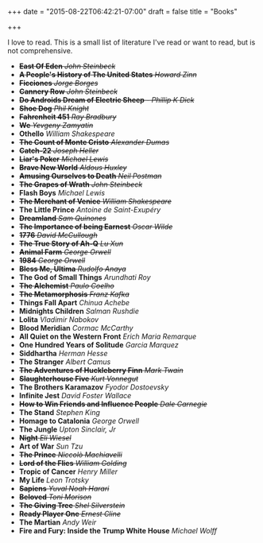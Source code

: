 +++
date = "2015-08-22T06:42:21-07:00"
draft = false
title = "Books"

+++

I love to read. This is a small list of literature I've read or want to read, but is not comprehensive.


* ~~**East Of Eden** *John Steinbeck*~~
* ~~**A People's History of The United States** *Howard Zinn*~~
* ~~**Ficciones**  *Jorge Borges*~~
* ~~**Cannery Row** *John Steinbeck*~~
* ~~**Do Androids Dream of Electric Sheep** - *Phillip K Dick*~~
* ~~**Shoe Dog** *Phil Knight*~~
* ~~**Fahrenheit 451** *Ray Bradbury*~~
* ~~**We** *Yevgeny Zamyatin*~~
* **Othello** *William Shakespeare*
* ~~**The Count of Monte Cristo** *Alexander Dumas*~~
* ~~**Catch-22** *Joseph Heller*~~
* ~~**Liar's Poker** *Michael Lewis*~~
* ~~**Brave New World** *Aldous Huxley*~~
* ~~**Amusing Ourselves to Death** *Neil Postman*~~
* ~~**The Grapes of Wrath** *John Steinbeck*~~
* **Flash Boys** *Michael Lewis*
* ~~**The Merchant of Venice** *William Shakespeare*~~
* **The Little Prince** *Antoine de Saint-Exupéry*
* ~~**Dreamland** *Sam Quinones*~~
* ~~**The Importance of being Earnest** *Oscar Wilde*~~
* ~~**1776** *David McCullough*~~
* ~~**The True Story of Ah-Q** *Lu Xun*~~
* ~~**Animal Farm** *George Orwell*~~
* ~~**1984** *George Orwell*~~
* ~~**Bless Me, Ultima** *Rudolfo Anaya*~~
* **The God of Small Things** *Arundhati Roy*
* ~~**The Alchemist** *Paulo Coelho*~~
* ~~**The Metamorphosis** *Franz Kafka*~~
* **Things Fall Apart**  *Chinua Achebe*
* **Midnights Children**  *Salman Rushdie*
* **Lolita** *Vladimir Nabokov*
* **Blood Meridian**  *Cormac McCarthy* 
* **All Quiet on the Western Front**  *Erich Maria Remarque*
* **One Hundred Years of Solitude** *Garcia Marquez*
* **Siddhartha** *Herman Hesse*
* **The Stranger** *Albert Camus*
* ~~**The Adventures of Huckleberry Finn** *Mark Twain*~~
* ~~**Slaughterhouse Five** *Kurt Vonnegut*~~
* **The Brothers Karamazov** *Fyodor Dostoevsky*
* **Infinite Jest**  *David Foster Wallace*
* ~~**How to Win Friends and Influence People** *Dale Carnegie*~~
* **The Stand** *Stephen King*
* **Homage to Catalonia** *George Orwell*
* **The Jungle** *Upton Sinclair, Jr*
* ~~**Night** *Eli Wiesel*~~
* **Art of War** *Sun Tzu*
* ~~**The Prince** *Niccolò Machiavelli*~~
* ~~**Lord of the Flies** *William Golding*~~
* **Tropic of Cancer** *Henry Miller*
* **My Life** *Leon Trotsky*
* ~~**Sapiens** *Yuval Noah Harari*~~
* ~~**Beloved** *Toni Morison*~~
* ~~**The Giving Tree** *Shel Silverstein*~~
* ~~**Ready Player One** *Ernest Cline*~~
* **The Martian** *Andy Weir*
* **Fire and Fury: Inside the Trump White House** *Michael Wolff*
